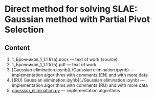 # Direct method for solving SLAE: Gaussian method with Partial Pivot Selection

## Content
1. 1_Бронников_1_1.1.1г(в).docx — text of work (source)
1. 1_Бронников_1_1.1.1г(в).pdf — text of work
1. [Gaussian elimination.ipynb](./Gaussian elimination.ipynb) — implementation algorithms with comments (EN) and with more data
1. [(RU) Gaussian elimination.ipynb](./Gaussian elimination.ipynb) — implementation algorithms with comments (RU) and with more data
1. [gaussian_elimination.py](./gaussian_elimination.py) — implementation algorithms
